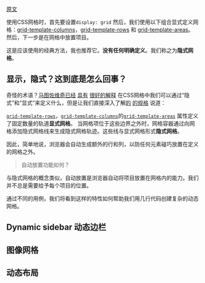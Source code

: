 
[原文](https://css-tricks.com/exploring-css-grids-implicit-grid-and-auto-placement-powers/)


使用CSS网格时，首先要设置`display: grid` 然后，我们使用以下组合显式定义网格：[grid-template-columns](https://css-tricks.com/almanac/properties/g/grid-template-columns/)，[grid-template-rows](https://css-tricks.com/almanac/properties/g/grid-template-rows/) 和 [grid-template-areas](https://css-tricks.com/almanac/properties/g/grid-template-areas/)。然后，下一步是在网格中放置项目。

这是应该使用的经典方法，我也推荐它。**没有任何明确定义**。我们称之为**隐式网格**。

## 显示，隐式？这到底是怎么回事？

奇怪的术语？[马图佐维奇已经](https://css-tricks.com/difference-explicit-implicit-grids/) [具有](https://css-tricks.com/difference-explicit-implicit-grids/) [很好的解释](https://css-tricks.com/difference-explicit-implicit-grids/) 在CSS网格中我们可以通过“隐式”和“显式”来定义什么，但是让我们直接深入了解[的](https://www.w3.org/TR/css-grid-1/#implicit-grids) [的](https://www.w3.org/TR/css-grid-1/#implicit-grids)[规格](https://www.w3.org/TR/css-grid-1/#implicit-grids) 说道：

[`grid-template-rows`](https://www.w3.org/TR/css-grid-1/#propdef-grid-template-rows)，[`grid-template-columns`](https://www.w3.org/TR/css-grid-1/#propdef-grid-template-columns)的[`grid-template-areas`](https://www.w3.org/TR/css-grid-1/#propdef-grid-template-areas) 属性定义了固定数量的轨道**显式网格**。 当网格项位于这些边界之外时，网格容器通过向网格添加隐式网格线来生成隐式网格轨迹。这些线与显式网格形式**隐式网格**。

因此，简单地说，浏览器会自动生成额外的行和列，以防任何元素碰巧放置在定义的网格之外。

> 自动放置功能如何？

与隐式网格的概念类似，自动放置是浏览器自动将项目放置在网格内的能力。我们并不总是需要给予每个项目的位置。

通过不同的用例，我们将看到这样的特性如何帮助我们用几行代码创建复杂的动态网格。

## Dynamic sidebar 动态边栏

## 图像网格

## 动态布局
